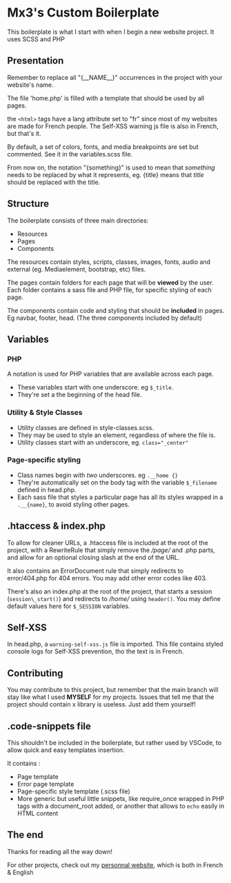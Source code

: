 # Mx3's Custom Boilerplate

This boilerplate is what I start with when I begin a new website project. It uses SCSS and PHP

## Presentation

Remember to replace all "{\_\_NAME\_\_}" occurrences in the project with your website's name.

The file 'home.php' is filled with a template that should be used by all pages.

the `<html>` tags have a lang attribute set to "fr" since most of my websites are made for French people. The Self-XSS warning js file is also in French, but that's it.

By default, a set of colors, fonts, and media breakpoints are set but commented. See it in the variables.scss file.

From now on, the notation "{something}" is used to mean that *something* needs to be replaced by what it represents, eg. {title} means that *title* should be replaced with the title.

## Structure

The boilerplate consists of three main directories:

* Resources
* Pages
* Components
  
The resources contain styles, scripts, classes, images, fonts, audio and external (eg. Mediaelement, bootstrap, etc) files.


The pages contain folders for each page that will be **viewed** by the user. Each folder contains a sass file and PHP file, for specific styling of each page.


The components contain code and styling that should be **included** in pages. Eg navbar, footer, head. (The three components included by default)

## Variables

### PHP

A notation is used for PHP variables that are available across each page.
* These variables start with one underscore. eg `$_title`.
* They're set a the beginning of the head file.

### Utility & Style Classes

* Utility classes are defined in style-classes.scss.
* They may be used to style an element, regardless of where the file is.
* Utility classes start with an underscore, eg. `class="_center"`

### Page-specific styling

* Class names begin with *two* underscores. eg `.__home {}`
* They're automatically set on the body tag with the variable `$_filename` defined in head.php.
* Each sass file that styles a particular page has all its styles wrapped in a `.__{name}`, to avoid styling other pages.

## .htaccess & index.php

To allow for cleaner URLs, a .htaccess file is included at the root of the project, with a RewriteRule that simply remove the */page/* and .php parts, and allow for an optional closing slash at the end of the URL.

It also contains an ErrorDocument rule that simply redirects to error/404.php for 404 errors. You may add other error codes like 403.

There's also an index.php at the root of the project, that starts a session (`session\_start()`) and redirects to */home/* using `header()`. 
You may define default values here for `$_SESSION` variables.

## Self-XSS

In head.php, a `warning-self-xss.js` file is imported. This file contains styled console logs for Self-XSS prevention, tho the text is in French.

## Contributing

You may contribute to this project, but remember that the main branch will stay like what I used **MYSELF** for my projects. Issues that tell me that the project should contain x library is useless. Just add them yourself!

## .code-snippets file

This shouldn't be included in the boilerplate, but rather used by VSCode, to allow quick and easy templates insertion.

It contains :

* Page template
* Error page template
* Page-specific style template (.scss file)
* More generic but useful little snippets, like require\_once wrapped in PHP tags with a document\_root added, or another that allows to `echo` easily in HTML content

## The end

Thanks for reading all the way down! 

For other projects, check out my [personnal website](https://mx3.thedevlab.co/), which is both in French & English